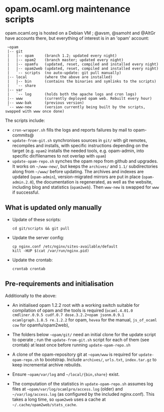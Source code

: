 # opam.ocaml.org maintenance scripts

opam.ocaml.org is hosted on a Debian VM ; @avsm, @samoht and @AltGr have accounts there, but everything of interest is in an 'opam' account:
```
 ~opam
 |-- git
 |   |-- opam     (branch 1.2; updated every night)
 |   |-- opam2    (branch master; updated every night)
 |   |-- opamfu   (updated, reset, compiled and installed every night)
 |   |-- opam2web (updated, reset, compiled and installed every night)
 |   `-- scripts  (no auto-update: git pull manually)
 |-- local        (where the above are installed)
 |   |-- bin      (contains the binaries and symlinks to the scripts)
 |   `-- share
 |-- var
 |   `-- log      (holds both the apache logs and cron logs)
 |-- www          (currently deployed opam web. Rebuilt every hour)
 |-- www-bak      (previous version)
 `-- www-new      (version currently being built by the scripts, swapped with www once done)
```

The scripts include:

* `cron-wrapper.sh` fills the logs and reports failures by mail to opam-commits@
* `update-from-git.sh` synchronises sources in `git/` with git remotes,
  recompiles and installs, with specific instructions depending on the target
  (e.g. `opam2` installs the needed tools, e.g. opam-admin, into specific
  dir/filenames to not overlap with `opam`)
* `update-opam-repo.sh` synches the opam repo from github and upgrades. It works
  on `~/www-new/`, but keeps the `archives/` and `1.1/` subdirectories along
  from `~/www/` before updating. The archives and indexes are updated
  (`opam-admin`), version-migrated mirrors are put in place (`opam-admin.2.0`),
  the documentation is regenerated, as well as the website, including blog and
  statistics (`opam2web`). Then `www-new` is swapped for `www` if successful.

## What is updated only manually

* Update of these scripts:

    ```
    cd git/scripts && git pull
    ```
* Update the server config:

    ```
    cp nginx.conf /etc/nginx/sites-available/default
    kill -HUP $(cat /var/run/nginx.pid)
    ```
* Update the crontab:

    ```
    crontab crontab
    ```

## Pre-requirements and initialisation

Additionally to the above:

* An initialised opam 1.2.2 root with a working switch suitable for compilation
  of opam and the tools is required (`ocaml.4.01.0 cmdliner.0.9.5 cudf.0.7
  dose.3.2.2+opam jsonm.0.9.1 ocamlgraph.1.8.5 re.1.2.2` for opam, `hevea` for
  the manual, `js_of_ocaml cow` for opamfu/opam2web),

* The folders below `~opam/git/` need an initial clone for the update script to
  operate ; run the `update-from-git.sh` script for each of them (see crontab)
  at least once before running `update-opam-repo.sh`

* A clone of the opam-repository git at `~opam/www` is required for
  `update-opam-repo.sh` to bootstrap. Include `archives/`, `urls.txt`,
  `index.tar.gz` to keep incremental archive rebuilds.

* Ensure `~opam/var/log` and `~/local/{bin,share}` exist.

* The computation of the statistics in `update-opam-repo.sh` assumes log files
  at `~opam/var/log/ocamlpro/access.log` (older) and `~/var/log/access.log` (as
  configured by the included nginx.conf). This takes a long time, so `opam2web`
  uses a cache at `~/.cache/opam2web/stats_cache`.

